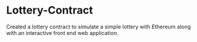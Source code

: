 # Lottery-Contract
Created a lottery contract to simulate a simple lottery with Ethereum along with an interactive front end web application.
